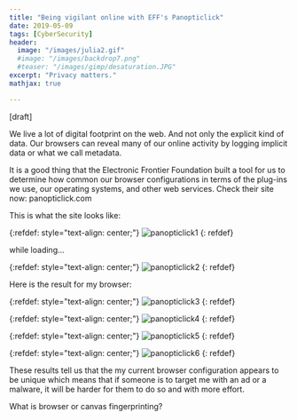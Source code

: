 ```yaml
---
title: "Being vigilant online with EFF's Panopticlick"
date: 2019-05-09
tags: [CyberSecurity]
header:
  image: "/images/julia2.gif"
  #image: "/images/backdrop7.png"
  #teaser: "/images/gimp/desaturation.JPG"
excerpt: "Privacy matters."
mathjax: true

---
```


<div id="fb-root"></div>
<script async defer src="https://connect.facebook.net/en_US/sdk.js#xfbml=1&version=v3.2"></script>

[draft]

We live a lot of digital footprint on the web. And not only the explicit kind of data. Our browsers can reveal many of our online activity by logging implicit data or what we call metadata.

It is a good thing that the Electronic Frontier Foundation built a tool for us to determine how common our browser configurations in terms of the plug-ins we use, our operating systems, and other web services. Check their site now: panopticlick.com

This is what the site looks like:

{:refdef: style="text-align: center;"}
<img src="{{ site.url }}{{ site.baseurl }}/images/panopticlick/main_image.png" alt="panopticlick1" class="center">
{: refdef}

while loading...

{:refdef: style="text-align: center;"}
<img src="{{ site.url }}{{ site.baseurl }}/images/panopticlick/loading.png" alt="panopticlick2" class="center">
{: refdef}

Here is the result for my browser:

{:refdef: style="text-align: center;"}
<img src="{{ site.url }}{{ site.baseurl }}/images/panopticlick/results1.png" alt="panopticlick3" class="center">
{: refdef}

{:refdef: style="text-align: center;"}
<img src="{{ site.url }}{{ site.baseurl }}/images/panopticlick/results2.png" alt="panopticlick4" class="center">
{: refdef}

{:refdef: style="text-align: center;"}
<img src="{{ site.url }}{{ site.baseurl }}/images/panopticlick/results3.png" alt="panopticlick5" class="center">
{: refdef}

{:refdef: style="text-align: center;"}
<img src="{{ site.url }}{{ site.baseurl }}/images/panopticlick/results4.png" alt="panopticlick6" class="center">
{: refdef}

These results tell us that the my current browser configuration appears to be unique which means that if someone is to target me with an ad or a malware, it will be harder for them to do so and with more effort.

What is browser or canvas fingerprinting?




<script async src="//pagead2.googlesyndication.com/pagead/js/adsbygoogle.js"></script>
<script>
  (adsbygoogle = window.adsbygoogle || []).push({
    google_ad_client: "ca-pub-6410209740119334",
    enable_page_level_ads: true
  });
</script>

<div class="fb-comments" data-href="https://albertyumol.github.io/" data-numposts="5"></div>
